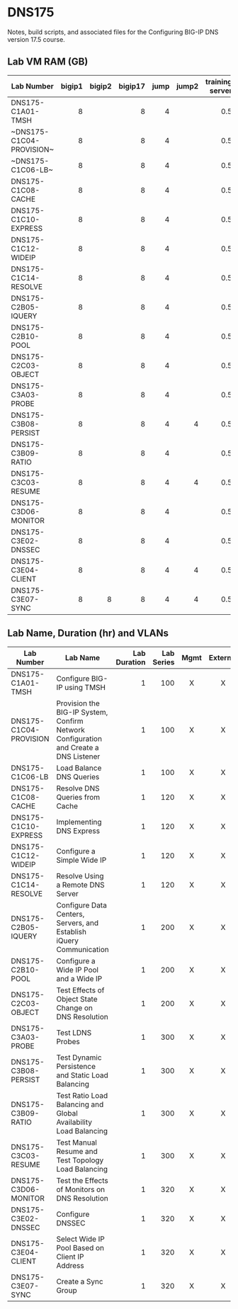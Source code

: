 # DNS175

Notes, build scripts, and associated files for the Configuring BIG-IP DNS version 17.5 course.

## Lab VM RAM (GB)

|Lab Number            |bigip1|bigip2|bigip17|jump|jump2|training server|SCF file                     |
|----------------------|-----:|-----:|------:|---:|----:|--------------:|-----------------------------|
|DNS175-C1A01-TMSH     |8     |      |8      |4   |     |0.5            |cfg_w_tmsh.scf               |
|~DNS175-C1C04-PROVISION~|8     |      |8      |4   |     |0.5            |  *none*                     |
|~DNS175-C1C06-LB~       |8     |      |8      |4   |     |0.5            |create_dns_listener.scf      |
|DNS175-C1C08-CACHE    |8     |      |8      |4   |     |0.5            |load_balance_dns_queries.scf |
|DNS175-C1C10-EXPRESS  |8     |      |8      |4   |     |0.5            |resolve_dns_queries_cache.scf|
|DNS175-C1C12-WIDEIP   |8     |      |8      |4   |     |0.5            |implement_dns_express.scf    |
|DNS175-C1C14-RESOLVE  |8     |      |8      |4   |     |0.5            |configure_simple_wideip.scf  |
|DNS175-C2B05-IQUERY   |8     |      |8      |4   |     |0.5            ||
|DNS175-C2B10-POOL     |8     |      |8      |4   |     |0.5            ||
|DNS175-C2C03-OBJECT   |8     |      |8      |4   |     |0.5            ||
|DNS175-C3A03-PROBE    |8     |      |8      |4   |     |0.5            ||
|DNS175-C3B08-PERSIST  |8     |      |8      |4   |4    |0.5            ||
|DNS175-C3B09-RATIO    |8     |      |8      |4   |     |0.5            ||
|DNS175-C3C03-RESUME   |8     |      |8      |4   |4    |0.5            ||
|DNS175-C3D06-MONITOR  |8     |      |8      |4   |     |0.5            ||
|DNS175-C3E02-DNSSEC   |8     |      |8      |4   |     |0.5            ||
|DNS175-C3E04-CLIENT   |8     |      |8      |4   |4    |0.5            ||
|DNS175-C3E07-SYNC     |8     |8     |8      |4   |4    |0.5            ||

## Lab Name, Duration (hr) and VLANs

|Lab Number            |Lab Name                                                                            |Lab Duration|Lab Series|Mgmt|External|Internal|
|----------------------|------------------------------------------------------------------------------------|-----------:|---------:|:--:|:------:|:------:|
|DNS175-C1A01-TMSH     |Configure BIG-IP using TMSH                                                         |1           |100       |X   |X       |X       |
|DNS175-C1C04-PROVISION|Provision the BIG-IP System, Confirm Network Configuration and Create a DNS Listener|1           |100       |X   |X       |X       |
|DNS175-C1C06-LB       |Load Balance DNS Queries                                                            |1           |100       |X   |X       |X       |
|DNS175-C1C08-CACHE    |Resolve DNS Queries from Cache                                                      |1           |120       |X   |X       |X       |
|DNS175-C1C10-EXPRESS  |Implementing DNS Express                                                            |1           |120       |X   |X       |X       |
|DNS175-C1C12-WIDEIP   |Configure a Simple Wide IP                                                          |1           |120       |X   |X       |X       |
|DNS175-C1C14-RESOLVE  |Resolve Using a Remote DNS Server                                                   |1           |120       |X   |X       |X       |
|DNS175-C2B05-IQUERY   |Configure Data Centers, Servers, and Establish iQuery Communication                 |1           |200       |X   |X       |X       |
|DNS175-C2B10-POOL     |Configure a Wide IP Pool and a Wide IP                                              |1           |200       |X   |X       |X       |
|DNS175-C2C03-OBJECT   |Test Effects of Object State Change on DNS Resolution                               |1           |200       |X   |X       |X       |
|DNS175-C3A03-PROBE    |Test LDNS Probes                                                                    |1           |300       |X   |X       |X       |
|DNS175-C3B08-PERSIST  |Test Dynamic Persistence and Static Load Balancing                                  |1           |300       |X   |X       |X       |
|DNS175-C3B09-RATIO    |Test Ratio Load Balancing and Global Availability Load Balancing                    |1           |300       |X   |X       |X       |
|DNS175-C3C03-RESUME   |Test Manual Resume and Test Topology Load Balancing                                 |1           |300       |X   |X       |X       |
|DNS175-C3D06-MONITOR  |Test the Effects of Monitors on DNS Resolution                                      |1           |320       |X   |X       |X       |
|DNS175-C3E02-DNSSEC   |Configure DNSSEC                                                                    |1           |320       |X   |X       |X       |
|DNS175-C3E04-CLIENT   |Select Wide IP Pool Based on Client IP Address                                      |1           |320       |X   |X       |X       |
|DNS175-C3E07-SYNC     |Create a Sync Group                                                                 |1           |320       |X   |X       |X       |
